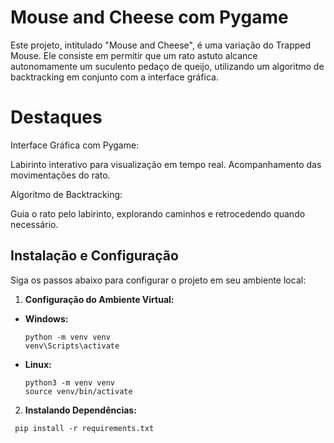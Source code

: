 # Mouse and Cheese com Pygame

Este projeto, intitulado "Mouse and Cheese", é uma variação do Trapped Mouse. Ele consiste em permitir que um rato astuto alcance autonomamente um suculento pedaço de queijo, utilizando um algoritmo de backtracking em conjunto com a interface gráfica.

# Destaques

Interface Gráfica com Pygame:

Labirinto interativo para visualização em tempo real.
Acompanhamento das movimentações do rato.

Algoritmo de Backtracking:

Guia o rato pelo labirinto, explorando caminhos e retrocedendo quando necessário.

## Instalação e Configuração

Siga os passos abaixo para configurar o projeto em seu ambiente local:


1. **Configuração do Ambiente Virtual:**

- **Windows:**
  ```
  python -m venv venv
  venv\Scripts\activate
  ```

- **Linux:**
  ```
  python3 -m venv venv
  source venv/bin/activate
  ```

2. **Instalando Dependências:**
  ```
   pip install -r requirements.txt
  ```

